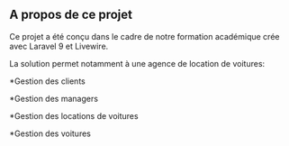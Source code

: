 ## A propos de ce projet

Ce projet a été conçu dans le cadre de notre formation académique crée avec Laravel 9 et Livewire.

La solution permet notamment à une agence de location de voitures:

*Gestion des clients

*Gestion des managers

*Gestion des locations de voitures

*Gestion des voitures
